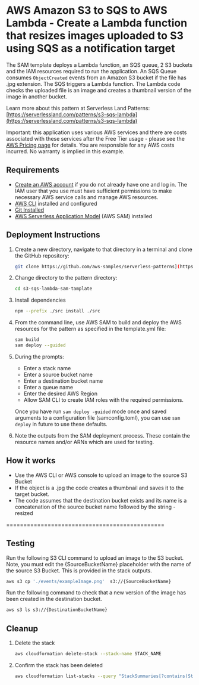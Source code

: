 # AWS Amazon S3 to SQS to AWS Lambda - Create a Lambda function that resizes images uploaded to S3 using SQS as a notification target

The SAM template deploys a Lambda function, an SQS queue, 2 S3 buckets and the IAM resources required to run the application. An SQS Queue consumes <code>ObjectCreated</code> events from an Amazon S3 bucket if the file has .jpg extension. The SQS triggers a Lambda function. The Lambda code checks the uploaded file is an image and creates a thumbnail version of the image in another bucket.

Learn more about this pattern at Serverless Land Patterns: [https://serverlessland.com/patterns/s3-sqs-lambda](https://serverlessland.com/patterns/s3-sqs-lambda)

Important: this application uses various AWS services and there are costs associated with these services after the Free Tier usage - please see the [AWS Pricing page](https://aws.amazon.com/pricing/) for details. You are responsible for any AWS costs incurred. No warranty is implied in this example.

## Requirements

* [Create an AWS account](https://portal.aws.amazon.com/gp/aws/developer/registration/index.html) if you do not already have one and log in. The IAM user that you use must have sufficient permissions to make necessary AWS service calls and manage AWS resources.
* [AWS CLI](https://docs.aws.amazon.com/cli/latest/userguide/install-cliv2.html) installed and configured
* [Git Installed](https://git-scm.com/book/en/v2/Getting-Started-Installing-Git)
* [AWS Serverless Application Model](https://docs.aws.amazon.com/serverless-application-model/latest/developerguide/serverless-sam-cli-install.html) (AWS SAM) installed

## Deployment Instructions

1. Create a new directory, navigate to that directory in a terminal and clone the GitHub repository:
    ```bash
    git clone https://github.com/aws-samples/serverless-patterns](https://github.com/RRrawat/s3-sqs-lambda-sam-tamplate.git
    ```
1. Change directory to the pattern directory:
    ```bash
    cd s3-sqs-lambda-sam-tamplate
    ```
1. Install dependencies
   ```bash
   npm --prefix ./src install ./src
   ```
1. From the command line, use AWS SAM to build and deploy the AWS resources for the pattern as specified in the template.yml file:
    ```bash
    sam build
    sam deploy --guided
    ```
1. During the prompts:
   * Enter a stack name
   * Enter a source bucket name
   * Enter a destination bucket name
   * Enter a queue name
   * Enter the desired AWS Region
   * Allow SAM CLI to create IAM roles with the required permissions.

   Once you have run `sam deploy -guided` mode once and saved arguments to a configuration file (samconfig.toml), you can use `sam deploy` in future to use these defaults.

1. Note the outputs from the SAM deployment process. These contain the resource names and/or ARNs which are used for testing.

## How it works

* Use the AWS CLI or AWS console to upload an image to the source S3 Bucket
* If the object is a .jpg the code creates a thumbnail and saves it to the target bucket.
* The code assumes that the destination bucket exists and its name is a concatenation of the source bucket name followed by the string -resized

==============================================

## Testing

Run the following S3 CLI  command to upload an image to the S3 bucket. Note, you must edit the {SourceBucketName} placeholder with the name of the source S3 Bucket. This is provided in the stack outputs.

```bash
aws s3 cp './events/exampleImage.png'  s3://{SourceBucketName}
```

Run the following command to check that a new version of the image has been created in the destination bucket.

```bash
aws s3 ls s3://{DestinationBucketName}
```

## Cleanup

1. Delete the stack
    ```bash
    aws cloudformation delete-stack --stack-name STACK_NAME
    ```
1. Confirm the stack has been deleted
    ```bash
    aws cloudformation list-stacks --query "StackSummaries[?contains(StackName,'STACK_NAME')].StackStatus"
    ```
